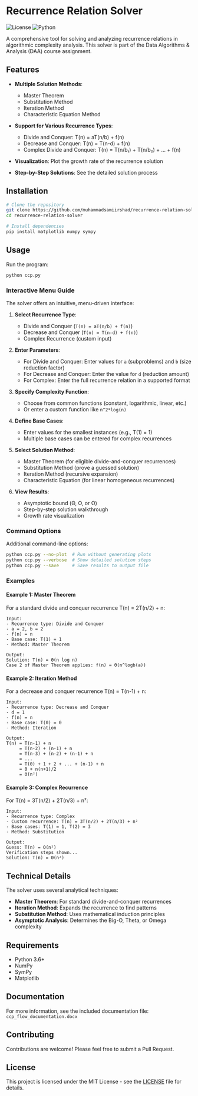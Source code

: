 # Recurrence Relation Solver

![License](https://img.shields.io/github/license/muhammadsamiirshad/recurrence-relation-solver)
![Python](https://img.shields.io/badge/python-3.6+-blue.svg)

A comprehensive tool for solving and analyzing recurrence relations in algorithmic complexity analysis. This solver is part of the Data Algorithms & Analysis (DAA) course assignment.

## Features

- **Multiple Solution Methods**:
  - Master Theorem
  - Substitution Method
  - Iteration Method
  - Characteristic Equation Method

- **Support for Various Recurrence Types**:
  - Divide and Conquer: T(n) = aT(n/b) + f(n)
  - Decrease and Conquer: T(n) = T(n-d) + f(n)
  - Complex Divide and Conquer: T(n) = T(n/b₁) + T(n/b₂) + ... + f(n)

- **Visualization**: Plot the growth rate of the recurrence solution

- **Step-by-Step Solutions**: See the detailed solution process

## Installation

```bash
# Clone the repository
git clone https://github.com/muhammadsamiirshad/recurrence-relation-solver.git
cd recurrence-relation-solver

# Install dependencies
pip install matplotlib numpy sympy
```

## Usage

Run the program:

```bash
python ccp.py
```

### Interactive Menu Guide

The solver offers an intuitive, menu-driven interface:

1. **Select Recurrence Type**:
   - Divide and Conquer (`T(n) = aT(n/b) + f(n)`)
   - Decrease and Conquer (`T(n) = T(n-d) + f(n)`)
   - Complex Recurrence (custom input)

2. **Enter Parameters**:
   - For Divide and Conquer: Enter values for `a` (subproblems) and `b` (size reduction factor)
   - For Decrease and Conquer: Enter the value for `d` (reduction amount)
   - For Complex: Enter the full recurrence relation in a supported format

3. **Specify Complexity Function**:
   - Choose from common functions (constant, logarithmic, linear, etc.)
   - Or enter a custom function like `n^2*log(n)`

4. **Define Base Cases**:
   - Enter values for the smallest instances (e.g., T(1) = 1)
   - Multiple base cases can be entered for complex recurrences

5. **Select Solution Method**:
   - Master Theorem (for eligible divide-and-conquer recurrences)
   - Substitution Method (prove a guessed solution)
   - Iteration Method (recursive expansion)
   - Characteristic Equation (for linear homogeneous recurrences)

6. **View Results**:
   - Asymptotic bound (Θ, O, or Ω)
   - Step-by-step solution walkthrough
   - Growth rate visualization

### Command Options

Additional command-line options:
```bash
python ccp.py --no-plot  # Run without generating plots
python ccp.py --verbose  # Show detailed solution steps
python ccp.py --save     # Save results to output file
```

### Examples

#### Example 1: Master Theorem
For a standard divide and conquer recurrence T(n) = 2T(n/2) + n:
```
Input:
- Recurrence type: Divide and Conquer
- a = 2, b = 2
- f(n) = n
- Base case: T(1) = 1
- Method: Master Theorem

Output:
Solution: T(n) = Θ(n log n)
Case 2 of Master Theorem applies: f(n) = Θ(n^logb(a))
```

#### Example 2: Iteration Method
For a decrease and conquer recurrence T(n) = T(n-1) + n:
```
Input:
- Recurrence type: Decrease and Conquer
- d = 1
- f(n) = n
- Base case: T(0) = 0
- Method: Iteration

Output:
T(n) = T(n-1) + n
     = T(n-2) + (n-1) + n
     = T(n-3) + (n-2) + (n-1) + n
     = ...
     = T(0) + 1 + 2 + ... + (n-1) + n
     = 0 + n(n+1)/2
     = Θ(n²)
```

#### Example 3: Complex Recurrence
For T(n) = 3T(n/2) + 2T(n/3) + n²:
```
Input:
- Recurrence type: Complex
- Custom recurrence: T(n) = 3T(n/2) + 2T(n/3) + n²
- Base cases: T(1) = 1, T(2) = 3
- Method: Substitution

Output:
Guess: T(n) = O(n²)
Verification steps shown...
Solution: T(n) = Θ(n²)
```

## Technical Details

The solver uses several analytical techniques:

- **Master Theorem**: For standard divide-and-conquer recurrences
- **Iteration Method**: Expands the recurrence to find patterns
- **Substitution Method**: Uses mathematical induction principles
- **Asymptotic Analysis**: Determines the Big-O, Theta, or Omega complexity

## Requirements

- Python 3.6+
- NumPy
- SymPy
- Matplotlib

## Documentation

For more information, see the included documentation file: `ccp_flow_documentation.docx`

## Contributing

Contributions are welcome! Please feel free to submit a Pull Request.

## License

This project is licensed under the MIT License - see the [LICENSE](LICENSE) file for details.
